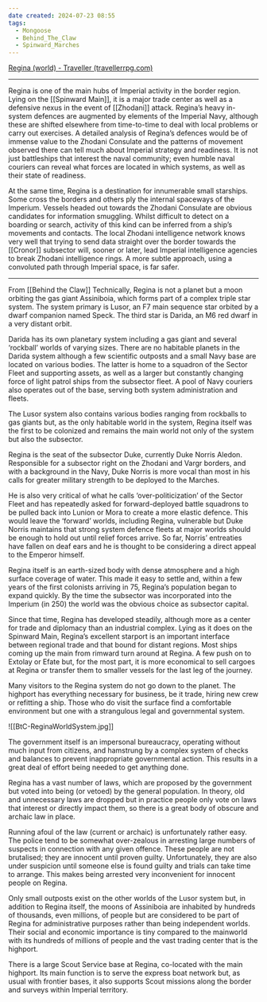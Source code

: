 ```yaml
---
date created: 2024-07-23 08:55
tags:
  - Mongoose
  - Behind_The_Claw
  - Spinward_Marches
---
```


[Regina (world) - Traveller (travellerrpg.com)](https://wiki.travellerrpg.com/Regina_(world))

---

Regina is one of the main hubs of Imperial activity in the border region. Lying on the [[Spinward Main]], it is a major trade center as well as a defensive nexus in the event of [[Zhodani]] attack. Regina’s heavy in-system defences are augmented by elements of the Imperial Navy, although these are shifted elsewhere from time-to-time to deal with local problems or carry out exercises. A detailed analysis of Regina’s defences would be of immense value to the Zhodani Consulate and the patterns of movement observed there can tell much about Imperial strategy and readiness. It is not just battleships that interest the naval community; even humble naval couriers can reveal what forces are located in which systems, as well as their state of readiness.

At the same time, Regina is a destination for innumerable small starships. Some cross the borders and others ply the internal spaceways of the Imperium. Vessels headed out towards the Zhodani Consulate are obvious candidates for information smuggling. Whilst difficult to detect on a boarding or search, activity of this kind can be inferred from a ship’s movements and contacts. The local Zhodani intelligence network knows very well that trying to send data straight over the border towards the [[Cronor]] subsector will, sooner or later, lead Imperial intelligence agencies to break Zhodani intelligence rings. A more subtle approach, using a convoluted path through Imperial space, is far safer.

---

From [[Behind the Claw]]
Technically, Regina is not a planet but a moon orbiting the gas giant Assiniboia, which forms part of a complex triple star system. The system primary is Lusor, an F7 main sequence star orbited by a dwarf companion named Speck. The third star is Darida, an M6 red dwarf in a very distant orbit.

Darida has its own planetary system including a gas giant and several ‘rockball’ worlds of varying sizes. There are no habitable planets in the Darida system although a few scientific outposts and a small Navy base are located on various bodies. The latter is home to a squadron of the Sector Fleet and supporting assets, as well as a larger but constantly changing force of light patrol ships from the subsector fleet. A pool of Navy couriers also operates out of the base, serving both system administration and fleets.

The Lusor system also contains various bodies ranging from rockballs to gas giants but, as the only habitable world in the system, Regina itself was the first to be colonized and remains the main world not only of the system but also the subsector.

Regina is the seat of the subsector Duke, currently Duke Norris Aledon. Responsible for a subsector right on the Zhodani and Vargr borders, and with a background in the Navy, Duke Norris is more vocal than most in his calls for greater military strength to be deployed to the Marches.

He is also very critical of what he calls ‘over-politicization’ of the Sector Fleet and has repeatedly asked for forward-deployed battle squadrons to be pulled back into Lunion or Mora to create a more elastic defence. This would leave the ‘forward’ worlds, including Regina, vulnerable but Duke Norris maintains that strong system defence fleets at major worlds should be enough to hold out until relief forces arrive. So far, Norris’ entreaties have fallen on deaf ears and he is thought to be considering a direct appeal to the Emperor himself.

Regina itself is an earth-sized body with dense atmosphere and a high surface coverage of water.  This made it easy to settle and, within a few years of the first colonists arriving in 75, Regina’s population began to expand quickly. By the time the subsector was incorporated into the Imperium (in 250) the world was the obvious choice as subsector capital.

Since that time, Regina has developed steadily, although more as a center for trade and diplomacy than an industrial complex. Lying as it does on the Spinward Main, Regina’s excellent starport is an important interface between regional trade and that bound for distant regions. Most ships coming up the main from rimward turn around at Regina. A few push on to Extolay or Efate but, for the most part, it is more economical to sell cargoes at Regina or transfer them to smaller vessels for the last leg of the journey.

Many visitors to the Regina system do not go down to the planet. The highport has everything necessary for business, be it trade, hiring new crew or refitting a ship. Those who do visit the surface find a comfortable environment but one with a strangulous legal and governmental system.

![[BtC-ReginaWorldSystem.jpg]]

The government itself is an impersonal bureaucracy, operating without much input from citizens, and hamstrung by a complex system of checks and balances to prevent inappropriate governmental action. This results in a great deal of effort being needed to get anything done.

Regina has a vast number of laws, which are proposed by the government but voted into being (or vetoed) by the general population. In theory, old and unnecessary laws are dropped but in practice people only vote on laws that interest or directly impact them, so there is a great body of obscure and archaic law in place.

Running afoul of the law (current or archaic) is unfortunately rather easy. The police tend to be somewhat over-zealous in arresting large numbers of suspects in connection with any given offence. These people are not brutalised; they are innocent until proven guilty. Unfortunately, they are also under suspicion until someone else is found guilty and trials can take time to arrange. This makes being arrested very inconvenient for innocent people on Regina.

Only small outposts exist on the other worlds of the Lusor system but, in addition to Regina itself, the moons of Assiniboia are inhabited by hundreds of thousands, even millions, of people but are considered to be part of Regina for administrative purposes rather than being independent worlds. Their social and economic importance is tiny compared to the mainworld with its hundreds of millions of people and the vast trading center that is the highport.

There is a large Scout Service base at Regina, co-located with the main highport. Its main function is to serve the express boat network but, as usual with frontier bases, it also supports Scout missions along the border and surveys within Imperial territory.
